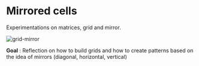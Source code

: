 # Mirrored cells
Experimentations on matrices, grid and mirror. 

![grid-mirror](./Capture%20d'écran%202025-10-23%20083303.png)

**Goal** : Reflection on how to build grids and how to create patterns based on the idea of mirrors (diagonal, horizontal, vertical)
